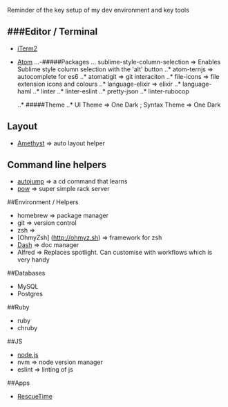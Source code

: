 Reminder of the key setup of my dev environment and key tools

###Editor / Terminal
---
- [iTerm2](#iterm2)
- [Atom](#atom)
...-#####Packages
... sublime-style-column-selection => Enables Sublime style column selection with the 'alt' button
..* atom-ternjs => autocomplete for es6
..* atomatigit => git interaciton
..* file-icons => file extension icons and colours
..* language-elixir => elixir
..* language-haml
..* linter
..* linter-eslint
..* pretty-json
..* linter-rubocop

  ..* #####Theme
  ..* UI Theme => One Dark ; Syntax Theme => One Dark

## Layout
- [Amethyst](http://ianyh.com/amethyst/) => auto layout helper

## Command line helpers
- [autojump](https://github.com/wting/autojump/wiki) => a cd command that learns
- [pow](http://pow.cx/manual.html) => super simple rack server

##Environment / Helpers
- homebrew => package manager
- git => version control
- zsh => 
- [OhmyZsh] (http://ohmyz.sh) => framework for zsh
- [Dash](https://kapeli.com/dash) => doc manager
- Alfred => Replaces spotlight. Can customise with workflows which is very handy

##Databases
- MySQL
- Postgres

##Ruby
- ruby
- chruby

##JS
- [node.js](https://nodejs.org/en/)
- nvm => node version manager
- eslint => linting of js

##Apps
- [RescueTime](https://www.rescuetime.com)

